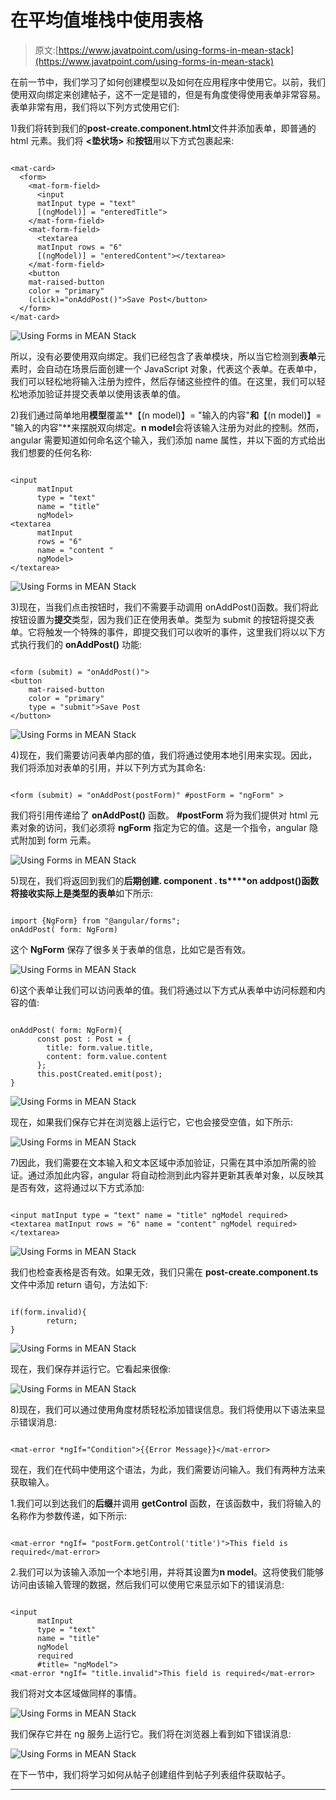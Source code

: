 # 在平均值堆栈中使用表格

> 原文:[https://www.javatpoint.com/using-forms-in-mean-stack](https://www.javatpoint.com/using-forms-in-mean-stack)

在前一节中，我们学习了如何创建模型以及如何在应用程序中使用它。以前，我们使用双向绑定来创建帖子，这不一定是错的，但是有角度使得使用表单非常容易。表单非常有用，我们将以下列方式使用它们:

1)我们将转到我们的**post-create.component.html**文件并添加表单，即普通的 html 元素。我们将 **<垫状场>** 和**按钮**用以下方式包裹起来:

```

<mat-card>
  <form>
    <mat-form-field>
      <input 
      matInput type = "text" 
      [(ngModel)] = "enteredTitle">
    </mat-form-field>
    <mat-form-field>
      <textarea 
      matInput rows = "6" 
      [(ngModel)] = "enteredContent"></textarea>
    </mat-form-field>
    <button 
    mat-raised-button 
    color = "primary" 
    (click)="onAddPost()">Save Post</button>  
  </form>
</mat-card>

```

![Using Forms in MEAN Stack](../Images/406bc0f2978f3ea706d1fc013ae04991.png)

所以，没有必要使用双向绑定。我们已经包含了表单模块，所以当它检测到**表单**元素时，会自动在场景后面创建一个 JavaScript 对象，代表这个表单。在表单中，我们可以轻松地将输入注册为控件，然后存储这些控件的值。在这里，我们可以轻松地添加验证并提交表单以使用该表单的值。

2)我们通过简单地用**模型**覆盖**【(n model)】= "输入的内容"**和**【(n model)】= "输入的内容"**来摆脱双向绑定。**n model**会将该输入注册为对此的控制。然而，angular 需要知道如何命名这个输入，我们添加 name 属性，并以下面的方式给出我们想要的任何名称:

```

<input 
      matInput 
      type = "text" 
      name = "title"
      ngModel>
<textarea 
      matInput 
      rows = "6"
      name = "content " 
      ngModel>
</textarea>

```

![Using Forms in MEAN Stack](../Images/50734d6c18e778ad3711889e88dfde10.png)

3)现在，当我们点击按钮时，我们不需要手动调用 onAddPost()函数。我们将此按钮设置为**提交**类型，因为我们正在使用表单。类型为 submit 的按钮将提交表单。它将触发一个特殊的事件，即提交我们可以收听的事件，这里我们将以以下方式执行我们的 **onAddPost()** 功能:

```

<form (submit) = "onAddPost()">
<button 
    mat-raised-button 
    color = "primary" 
    type = "submit">Save Post
</button>

```

![Using Forms in MEAN Stack](../Images/6205f85e62223cd43d13b2eb850bfd84.png)

4)现在，我们需要访问表单内部的值，我们将通过使用本地引用来实现。因此，我们将添加对表单的引用，并以下列方式为其命名:

```

<form (submit) = "onAddPost(postForm)" #postForm = "ngForm" >

```

我们将引用传递给了 **onAddPost()** 函数。 **#postForm** 将为我们提供对 html 元素对象的访问，我们必须将 **ngForm** 指定为它的值。这是一个指令，angular 隐式附加到 form 元素。

![Using Forms in MEAN Stack](../Images/bbfedad353e032046bead612e457a4df.png)

5)现在，我们将返回到我们的**后期创建. component . ts****on addpost()**函数将接收实际上是类型**的表单**如下所示:

```

import {NgForm} from "@angular/forms";
onAddPost( form: NgForm)

```

这个 **NgForm** 保存了很多关于表单的信息，比如它是否有效。

![Using Forms in MEAN Stack](../Images/5bb65a0e2cab1bf008d63a81b0eac7ca.png)

6)这个表单让我们可以访问表单的值。我们将通过以下方式从表单中访问标题和内容的值:

```

onAddPost( form: NgForm){
      const post : Post = {
        title: form.value.title,
        content: form.value.content
      };
      this.postCreated.emit(post);
}

```

![Using Forms in MEAN Stack](../Images/2fc7a968506ebb5ccb4fd0fd32ba8a3f.png)

现在，如果我们保存它并在浏览器上运行它，它也会接受空值，如下所示:

![Using Forms in MEAN Stack](../Images/4d9cf8e012b8f15d319598c889ef69b1.png)

7)因此，我们需要在文本输入和文本区域中添加验证，只需在其中添加所需的验证。通过添加此内容，angular 将自动检测到此内容并更新其表单对象，以反映其是否有效，这将通过以下方式添加:

```

<input matInput type = "text" name = "title" ngModel required>
<textarea matInput rows = "6" name = "content" ngModel required></textarea>

```

![Using Forms in MEAN Stack](../Images/fe177cdc45dc86a0af523de00cfcfadb.png)

我们也检查表格是否有效。如果无效，我们只需在 **post-create.component.ts** 文件中添加 return 语句，方法如下:

```

if(form.invalid){
        return;
}

```

![Using Forms in MEAN Stack](../Images/312dda9ccb654b4a8bfdb674224b5433.png)

现在，我们保存并运行它。它看起来很像:

![Using Forms in MEAN Stack](../Images/275e71221b19303033028f2ffea67b61.png)

8)现在，我们可以通过使用角度材质轻松添加错误信息。我们将使用以下语法来显示错误消息:

```

<mat-error *ngIf="Condition">{{Error Message}}</mat-error>

```

现在，我们在代码中使用这个语法，为此，我们需要访问输入。我们有两种方法来获取输入。

1.我们可以到达我们的**后缀**并调用 **getControl** 函数，在该函数中，我们将输入的名称作为参数传递，如下所示:

```

<mat-error *ngIf= "postForm.getControl('title')">This field is required</mat-error>

```

2.我们可以为该输入添加一个本地引用，并将其设置为**n model**。这将使我们能够访问由该输入管理的数据，然后我们可以使用它来显示如下的错误消息:

```

<input
      matInput
      type = "text"
      name = "title"
      ngModel
      required
      #title= "ngModel">
<mat-error *ngIf= "title.invalid">This field is required</mat-error>

```

我们将对文本区域做同样的事情。

![Using Forms in MEAN Stack](../Images/bd76c625847cf15dfbbc9e1d60ef4b56.png)

我们保存它并在 ng 服务上运行它。我们将在浏览器上看到如下错误消息:

![Using Forms in MEAN Stack](../Images/334e63ea95177164063d33293922cfda.png)

在下一节中，我们将学习如何从帖子创建组件到帖子列表组件获取帖子。

* * *